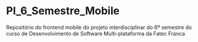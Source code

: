 # PI_6_Semestre_Mobile
Repositório do frontend mobile do projeto interdisciplinar do 6º semestre do curso de Desenvolvimento de Software Multi-plataforma da Fatec Franca
